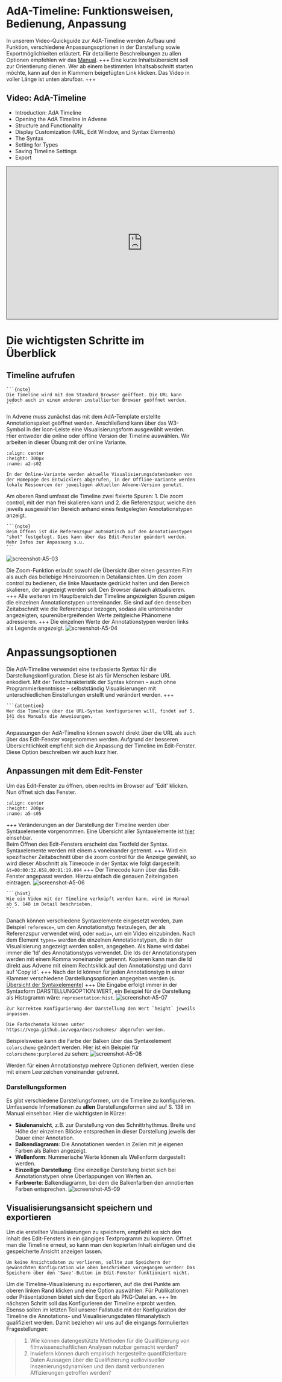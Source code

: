 # AdA-Timeline: Funktionsweisen, Bedienung, Anpassung

In unserem Video-Quickguide zur AdA-Timeline werden Aufbau und Funktion, verschiedene Anpassungsoptionen in der Darstellung sowie Exportmöglichkeiten erläutert. Für detaillierte Beschreibungen zu allen Optionen empfehlen wir das [Manual](../assets/Manual_Advene_AdA_D_Vers1_0.pdf).
+++
Eine kurze Inhaltsübersicht soll zur Orientierung dienen. Wer ab einem bestimmten Inhaltsabschnitt starten möchte, kann auf den in Klammern beigefügten Link klicken. Das Video in voller Länge ist unten abrufbar.
+++
## Video: AdA-Timeline

* Introduction: AdA Timeline
* Opening the AdA Timeline in Advene
* Structure and Functionality
* Display Customization (URL, Edit Window, and Syntax Elements)  
* The Syntax 
* Setting for Types
* Saving Timeline Settings
* Export

<iframe src="https://videoup.uni-potsdam.de/Panopto/Pages/Embed.aspx?id=e1e937e6-7bd3-43fa-a4f3-b20300a66b54&autoplay=false&offerviewer=true&showtitle=false&showbrand=false&captions=false&interactivity=all" height="405" width="720" style="border: 1px solid #464646;" allowfullscreen allow="autoplay"></iframe>

# Die wichtigsten Schritte im Überblick

## Timeline aufrufen

````{margin}
```{note}
Die Timeline wird mit dem Standard Browser geöffnet. Die URL kann jedoch auch in einem anderen installierten Browser geöffnet werden.
```
````
In Advene muss zunächst das mit dem AdA-Template erstellte Annotationspaket geöffnet werden. Anschließend kann über das W3-Symbol in der Icon-Leiste eine Visualisierungsform ausgewählt werden. Hier entweder die online oder offline Version der Timeline auswählen. Wir arbeiten in dieser Übung mit der online Variante. 
```{image} ../_images/A5-S02.png
:align: center
:height: 300px
:name: a2-s02
```
```{hint}
In der Online-Variante werden aktuelle Visualisierungsdatenbanken von der Homepage des Entwicklers abgerufen, in der Offline-Variante werden lokale Ressourcen der jeweiligen aktuellen Advene-Version genutzt.
```
Am oberen Rand umfasst die Timeline zwei fixierte Spuren: 1. Die zoom control, mit der man frei skalieren kann und 2. die Referenzspur, welche den jeweils ausgewählten Bereich anhand eines festgelegten Annotationstypen anzeigt.

````{margin}
```{note}
Beim Öffnen ist die Referenzspur automatisch auf den Annotationstypen "shot" festgelegt. Dies kann über das Edit-Fenster geändert werden. Mehr Infos zur Anpassung s.u.
```
````
![screenshot-A5-03](../_images/A5-S03.png)

Die Zoom-Funktion erlaubt sowohl die Übersicht über einen gesamten Film als auch das beliebige Hineinzoomen in Detailansichten. Um den zoom control zu bedienen, die linke Maustaste gedrückt halten und den Bereich skalieren, der angezeigt werden soll. Den Browser danach aktualisieren.
+++
Alle weiteren im Hauptbereich der Timeline angezeigten Spuren zeigen die einzelnen Annotationstypen untereinander. Sie sind auf den denselben Zeitabschnitt wie die Referenzspur bezogen, sodass alle untereinander angezeigten, spurenübergreifenden Werte zeitgleiche Phänomene adressieren.
+++
Die einzelnen Werte der Annotationstypen werden links als Legende angezeigt. 
![screenshot-A5-04](../_images/A5-S04.png)

# Anpassungsoptionen

Die AdA-Timeline verwendet eine textbasierte Syntax für die Darstellungskonfiguration. Diese ist als für Menschen lesbare URL enkodiert. Mit der Textcharakteristik der Syntax können – auch ohne Programmierkenntnisse – selbstständig Visualisierungen mit unterschiedlichen Einstellungen erstellt und verändert werden. 
+++
````{margin}
```{attention}
Wer die Timeline über die URL-Syntax konfigurieren will, findet auf S. 141 des Manuals die Anweisungen.
```
````
Anpassungen der AdA-Timeline können sowohl direkt über die URL als auch über das Edit-Fenster vorgenommen werden. Aufgrund der besseren Übersichtlichkeit empfiehlt sich die Anpassung der Timeline im Edit-Fenster. Diese Option beschreiben wir auch kurz hier.

## Anpassungen mit dem Edit-Fenster

Um das Edit-Fenster zu öffnen, oben rechts im Browser auf 'Edit' klicken. Nun öffnet sich das Fenster.

```{image} ../_images/A5-S05.png
:align: center
:height: 200px
:name: a5-s05
```
+++
Veränderungen an der Darstellung der Timeline werden über Syntaxelemente vorgenommen. Eine Übersicht aller Syntaxelemente ist [hier](../assets/Übersicht-Syntaxelemente-AdA-Timeline.pdf) einsehbar. <br>
Beim Öffnen des Edit-Fensters erscheint das Textfeld der Syntax. Syntaxelemente werden mit einem `&` voneinander getrennt. 
+++
Wird ein spezifischer Zeitabschnitt über die zoom control für die Anzeige gewählt, so wird dieser Abschnitt als Timecode in der Syntax wie folgt dargestellt: `&t=00:00:32.658,00:01:19.094`
+++
Der Timecode kann über das Edit-Fenster angepasst werden. Hierzu einfach die genauen Zeiteingaben eintragen. 
![screenshot-A5-06](../_images/A5-S06.png)

````{margin}
```{hint}
Wie ein Video mit der Timeline verknüpft werden kann, wird im Manual ab S. 148 im Detail beschrieben. 
```
```` 
Danach können verschiedene Syntaxelemente eingesetzt werden, zum Beispiel `reference=`, um den Annotationstyp festzulegen, der als Referenzspur verwendet wird, oder `media=`, um ein Video einzubinden. Nach dem Element `types=` werden die einzelnen Annotationstypen, die in der Visualisierung angezeigt werden sollen, angegeben. Als Name wird dabei immer die 'Id' des Annotationstyps verwendet. Die Ids der Annotationstypen werden mit einem Komma voneinander getrennt. Kopieren kann man die Id direkt aus Advene mit einem Rechtsklick auf den Annotationstyp und dann auf 'Copy id'.
+++
Nach der Id können für jeden Annotationstyp in einer Klammer verschiedene Darstellungsoptionen angegeben werden (s. [Übersicht der Syntaxelemente](../assets/Übersicht-Syntaxelemente-AdA-Timeline.pdf))
+++
Die Eingabe erfolgt immer in der Syntaxform DARSTELLUNGOPTION:WERT, ein Beispiel für die Darstellung als Histogramm wäre: `representation:hist`.
![screenshot-A5-07](../_images/A5-S07.png)
```{attention}
Zur korrekten Konfigurierung der Darstellung den Wert `height` jeweils anpassen.
```
````{margin}
Die Farbschemata können unter https://vega.github.io/vega/docs/schemes/ abgerufen werden.
````
Beispielsweise kann die Farbe der Balken über das Syntaxelement `colorscheme` geändert werden. Hier ist ein Beispiel für `colorscheme:purplered` zu sehen:
![screenshot-A5-08](../_images/A5-S08.png)

Werden für einen Annotationstyp mehrere Optionen definiert, werden diese mit einem Leerzeichen voneinander getrennt.

### Darstellungsformen

Es gibt verschiedene Darstellungsformen, um die Timeline zu konfigurieren. Umfassende Informationen zu **allen** Darstellungsformen sind auf S. 138 im Manual einsehbar. Hier die wichtigsten in Kürze:

* **Säulenansicht**, z.B. zur Darstellung von des Schnittrhythmus. Breite und Höhe der einzelnen Blöcke entsprechen in dieser Darstellung jeweils der Dauer einer Annotation.
* **Balkendiagramm**: Die Annotationen werden in Zeilen mit je eigenen Farben als Balken angezeigt.
* **Wellenform**: Nummerische Werte können als Wellenform dargestellt werden.
* **Einzeilige Darstellung**: Eine einzeilige Darstellung bietet sich bei Annotationstypen ohne Überlappungen von Werten an.
* **Farbwerte**: Balkendiagramm, bei dem die Balkenfarben den annotierten Farben entsprechen. 
![screenshot-A5-09](../_images/A5-S09.png)

## Visualisierungsansicht speichern und exportieren

Um die erstellten Visualisierungen zu speichern, empfiehlt es sich den Inhalt des Edit-Fensters in ein gängiges Textprogramm zu kopieren. Öffnet man die Timeline erneut, so kann man den kopierten Inhalt einfügen und die gespeicherte Ansicht anzeigen lassen.
```{danger}
Um keine Ansichtsdaten zu verlieren, sollte zum Speichern der gewünschten Konfiguration wie oben beschrieben vorgegangen werden! Das Speichern über den 'Save'-Button im Edit-Fenster funktioniert nicht.
```
Um die Timeline-Visualisierung zu exportieren, auf die drei Punkte am oberen linken Rand klicken und eine Option auswählen. Für Publikationen oder Präsentationen bietet sich der Export als PNG-Datei an. 
+++
Im nächsten Schritt soll das Konfigurieren der Timeline erprobt werden. Ebenso sollen im letzten Teil unserer Fallstudie mit der Konfiguration der Timeline die Annotations- und Visualisierungsdaten filmanalytisch qualifiziert werden. Damit beziehen wir uns auf die eingangs formulierten Fragestellungen:
> 1. Wie können datengestützte Methoden für die Qualifizierung von filmwissenschaftlichen Analysen nutzbar gemacht werden? <br>
> 2. Inwiefern können durch empirisch hergestellte quantifizierbare Daten Aussagen über die Qualifizierung audiovisueller Inszenierungsdynamiken und den damit verbundenen Affizierungen getroffen werden?